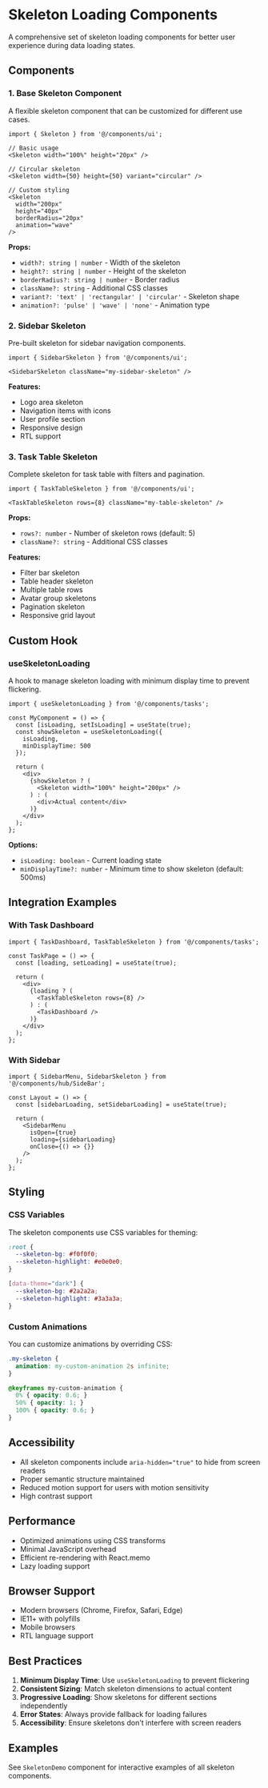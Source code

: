 # Skeleton Loading Components

A comprehensive set of skeleton loading components for better user experience during data loading states.

## Components

### 1. Base Skeleton Component

A flexible skeleton component that can be customized for different use cases.

```tsx
import { Skeleton } from '@/components/ui';

// Basic usage
<Skeleton width="100%" height="20px" />

// Circular skeleton
<Skeleton width={50} height={50} variant="circular" />

// Custom styling
<Skeleton 
  width="200px" 
  height="40px" 
  borderRadius="20px"
  animation="wave"
/>
```

**Props:**
- `width?: string | number` - Width of the skeleton
- `height?: string | number` - Height of the skeleton
- `borderRadius?: string | number` - Border radius
- `className?: string` - Additional CSS classes
- `variant?: 'text' | 'rectangular' | 'circular'` - Skeleton shape
- `animation?: 'pulse' | 'wave' | 'none'` - Animation type

### 2. Sidebar Skeleton

Pre-built skeleton for sidebar navigation components.

```tsx
import { SidebarSkeleton } from '@/components/ui';

<SidebarSkeleton className="my-sidebar-skeleton" />
```

**Features:**
- Logo area skeleton
- Navigation items with icons
- User profile section
- Responsive design
- RTL support

### 3. Task Table Skeleton

Complete skeleton for task table with filters and pagination.

```tsx
import { TaskTableSkeleton } from '@/components/ui';

<TaskTableSkeleton rows={8} className="my-table-skeleton" />
```

**Props:**
- `rows?: number` - Number of skeleton rows (default: 5)
- `className?: string` - Additional CSS classes

**Features:**
- Filter bar skeleton
- Table header skeleton
- Multiple table rows
- Avatar group skeletons
- Pagination skeleton
- Responsive grid layout

## Custom Hook

### useSkeletonLoading

A hook to manage skeleton loading with minimum display time to prevent flickering.

```tsx
import { useSkeletonLoading } from '@/components/tasks';

const MyComponent = () => {
  const [isLoading, setIsLoading] = useState(true);
  const showSkeleton = useSkeletonLoading({ 
    isLoading, 
    minDisplayTime: 500 
  });

  return (
    <div>
      {showSkeleton ? (
        <Skeleton width="100%" height="200px" />
      ) : (
        <div>Actual content</div>
      )}
    </div>
  );
};
```

**Options:**
- `isLoading: boolean` - Current loading state
- `minDisplayTime?: number` - Minimum time to show skeleton (default: 500ms)

## Integration Examples

### With Task Dashboard

```tsx
import { TaskDashboard, TaskTableSkeleton } from '@/components/tasks';

const TaskPage = () => {
  const [loading, setLoading] = useState(true);

  return (
    <div>
      {loading ? (
        <TaskTableSkeleton rows={8} />
      ) : (
        <TaskDashboard />
      )}
    </div>
  );
};
```

### With Sidebar

```tsx
import { SidebarMenu, SidebarSkeleton } from '@/components/hub/SideBar';

const Layout = () => {
  const [sidebarLoading, setSidebarLoading] = useState(true);

  return (
    <SidebarMenu 
      isOpen={true}
      loading={sidebarLoading}
      onClose={() => {}}
    />
  );
};
```

## Styling

### CSS Variables

The skeleton components use CSS variables for theming:

```css
:root {
  --skeleton-bg: #f0f0f0;
  --skeleton-highlight: #e0e0e0;
}

[data-theme="dark"] {
  --skeleton-bg: #2a2a2a;
  --skeleton-highlight: #3a3a3a;
}
```

### Custom Animations

You can customize animations by overriding CSS:

```css
.my-skeleton {
  animation: my-custom-animation 2s infinite;
}

@keyframes my-custom-animation {
  0% { opacity: 0.6; }
  50% { opacity: 1; }
  100% { opacity: 0.6; }
}
```

## Accessibility

- All skeleton components include `aria-hidden="true"` to hide from screen readers
- Proper semantic structure maintained
- Reduced motion support for users with motion sensitivity
- High contrast support

## Performance

- Optimized animations using CSS transforms
- Minimal JavaScript overhead
- Efficient re-rendering with React.memo
- Lazy loading support

## Browser Support

- Modern browsers (Chrome, Firefox, Safari, Edge)
- IE11+ with polyfills
- Mobile browsers
- RTL language support

## Best Practices

1. **Minimum Display Time**: Use `useSkeletonLoading` to prevent flickering
2. **Consistent Sizing**: Match skeleton dimensions to actual content
3. **Progressive Loading**: Show skeletons for different sections independently
4. **Error States**: Always provide fallback for loading failures
5. **Accessibility**: Ensure skeletons don't interfere with screen readers

## Examples

See `SkeletonDemo` component for interactive examples of all skeleton components.

